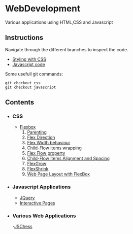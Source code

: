 # WebDevelopment
Various applications using HTML,CSS and Javascript

## Instructions

<p>Navigate through the different branches to
inspect the code.</p>

* [Styling with CSS](https://github.com/Verg84/WebDevelopment/tree/css)
* [Javascript code](https://github.com/Verg84/WebDevelopment/tree/javascript)


Some usefull git commands:
```
git checkout css
git checkout javascript
```

## Contents

- ### CSS
  - [Flexbox](https://github.com/Verg84/WebDevelopment/tree/css/Flexbox)
    1. [Parenting](https://github.com/Verg84/WebDevelopment/tree/css/Flexbox/001_FlexboxParenting)
    2. [Flex Direction](https://github.com/Verg84/WebDevelopment/tree/css/Flexbox/002_FlexFlow_Direction)
    3. [Flex Width behaviour](https://github.com/Verg84/WebDevelopment/tree/css/Flexbox/003_FlexWidth_Behaviour)
    4. [Child-Flow items wrapping](https://github.com/Verg84/WebDevelopment/tree/css/Flexbox/004_ChildFlexItem_Wrapping)
    5. [Flex Flow property](https://github.com/Verg84/WebDevelopment/tree/css/Flexbox/005_FlexFlow_Property)
    6. [Child-Flow items Alignment and Spacing](https://github.com/Verg84/WebDevelopment/tree/css/Flexbox/006_ChildFlexItems_Alignment-Spacing)
    7. [FlexGrow](https://github.com/Verg84/WebDevelopment/tree/css/Flexbox/007_FlexGrow)
    8. [FlexShrink](https://github.com/Verg84/WebDevelopment/tree/css/Flexbox/008_FlexShrink)
    9. [Web Page Layout with FlexBox](https://github.com/Verg84/WebDevelopment/tree/css/Flexbox/009_FlexBoxPageWebPageLayout)

- ### Javascript Applications
  - [JQuery](https://github.com/Verg84/WebDevelopment/tree/javascript/JQuery)
  - [Interactive Pages](https://github.com/Verg84/WebDevelopment/tree/javascript/InteractivePages)

- ### Various Web Applications
  -[JSChess](https://github.com/JoachimDunkel/JSChess) 
   
